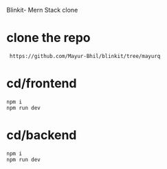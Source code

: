 Blinkit- Mern Stack clone
  # clone the repo
     https://github.com/Mayur-Bhil/blinkit/tree/mayurq
  # cd/frontend 
    npm i
    npm run dev
  # cd/backend
    npm i 
    npm run dev
  
